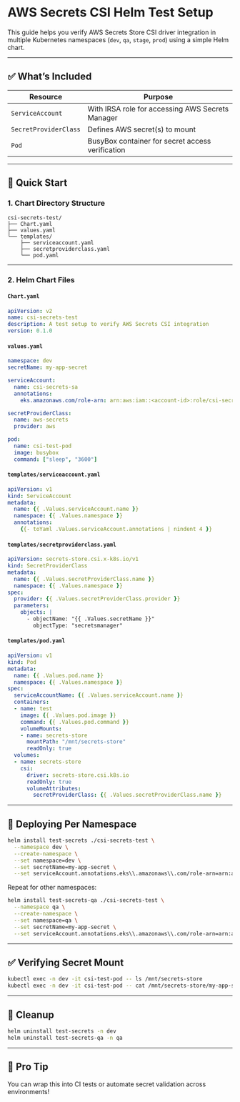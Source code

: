 # AWS Secrets CSI Helm Test Setup

This guide helps you verify AWS Secrets Store CSI driver integration in multiple Kubernetes namespaces (`dev`, `qa`, `stage`, `prod`) using a simple Helm chart.

---

## ✅ What’s Included

| Resource | Purpose |
|---------|---------|
| `ServiceAccount` | With IRSA role for accessing AWS Secrets Manager |
| `SecretProviderClass` | Defines AWS secret(s) to mount |
| `Pod` | BusyBox container for secret access verification |

---

## 🚀 Quick Start

### 1. Chart Directory Structure

```
csi-secrets-test/
├── Chart.yaml
├── values.yaml
└── templates/
    ├── serviceaccount.yaml
    ├── secretproviderclass.yaml
    └── pod.yaml
```

---

### 2. Helm Chart Files

#### `Chart.yaml`

```yaml
apiVersion: v2
name: csi-secrets-test
description: A test setup to verify AWS Secrets CSI integration
version: 0.1.0
```

#### `values.yaml`

```yaml
namespace: dev
secretName: my-app-secret

serviceAccount:
  name: csi-secrets-sa
  annotations:
    eks.amazonaws.com/role-arn: arn:aws:iam::<account-id>:role/csi-secrets-role-dev

secretProviderClass:
  name: aws-secrets
  provider: aws

pod:
  name: csi-test-pod
  image: busybox
  command: ["sleep", "3600"]
```

#### `templates/serviceaccount.yaml`

```yaml
apiVersion: v1
kind: ServiceAccount
metadata:
  name: {{ .Values.serviceAccount.name }}
  namespace: {{ .Values.namespace }}
  annotations:
    {{- toYaml .Values.serviceAccount.annotations | nindent 4 }}
```

#### `templates/secretproviderclass.yaml`

```yaml
apiVersion: secrets-store.csi.x-k8s.io/v1
kind: SecretProviderClass
metadata:
  name: {{ .Values.secretProviderClass.name }}
  namespace: {{ .Values.namespace }}
spec:
  provider: {{ .Values.secretProviderClass.provider }}
  parameters:
    objects: |
      - objectName: "{{ .Values.secretName }}"
        objectType: "secretsmanager"
```

#### `templates/pod.yaml`

```yaml
apiVersion: v1
kind: Pod
metadata:
  name: {{ .Values.pod.name }}
  namespace: {{ .Values.namespace }}
spec:
  serviceAccountName: {{ .Values.serviceAccount.name }}
  containers:
  - name: test
    image: {{ .Values.pod.image }}
    command: {{ .Values.pod.command }}
    volumeMounts:
    - name: secrets-store
      mountPath: "/mnt/secrets-store"
      readOnly: true
  volumes:
  - name: secrets-store
    csi:
      driver: secrets-store.csi.k8s.io
      readOnly: true
      volumeAttributes:
        secretProviderClass: {{ .Values.secretProviderClass.name }}
```

---

## 🧪 Deploying Per Namespace

```bash
helm install test-secrets ./csi-secrets-test \
  --namespace dev \
  --create-namespace \
  --set namespace=dev \
  --set secretName=my-app-secret \
  --set serviceAccount.annotations.eks\\.amazonaws\\.com/role-arn=arn:aws:iam::<account-id>:role/csi-secrets-role-dev
```

Repeat for other namespaces:

```bash
helm install test-secrets-qa ./csi-secrets-test \
  --namespace qa \
  --create-namespace \
  --set namespace=qa \
  --set secretName=my-app-secret \
  --set serviceAccount.annotations.eks\\.amazonaws\\.com/role-arn=arn:aws:iam::<account-id>:role/csi-secrets-role-qa
```

---

## ✅ Verifying Secret Mount

```bash
kubectl exec -n dev -it csi-test-pod -- ls /mnt/secrets-store
kubectl exec -n dev -it csi-test-pod -- cat /mnt/secrets-store/my-app-secret
```

---

## 🧹 Cleanup

```bash
helm uninstall test-secrets -n dev
helm uninstall test-secrets-qa -n qa
```

---

## 🧠 Pro Tip

You can wrap this into CI tests or automate secret validation across environments!

